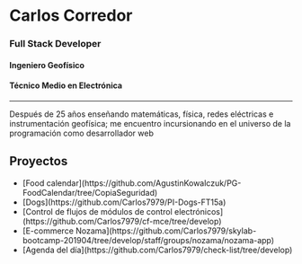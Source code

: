 # Carlos Corredor
### Full Stack Developer
#### Ingeniero Geofísico
#### Técnico Medio en Electrónica

---

Después de 25 años enseñando matemáticas, física, redes eléctricas e instrumentación geofísica; me encuentro incursionando en el universo de la programación como desarrollador web

## Proyectos

<ul>
  <li>[Food calendar](https://github.com/AgustinKowalczuk/PG-FoodCalendar/tree/CopiaSeguridad)</li>
  <li>[Dogs](https://github.com/Carlos7979/PI-Dogs-FT15a)</li>
  <li>[Control de flujos de módulos de control electrónicos](https://github.com/Carlos7979/cf-mce/tree/develop)</li>
  <li>[E-commerce Nozama](https://github.com/Carlos7979/skylab-bootcamp-201904/tree/develop/staff/groups/nozama/nozama-app)</li>
  <li>[Agenda del día](https://github.com/Carlos7979/check-list/tree/develop)</li>
</ul>

<!--
**Carlos7979/Carlos7979** is a ✨ _special_ ✨ repository because its `README.md` (this file) appears on your GitHub profile.

Here are some ideas to get you started:

- 🔭 I’m currently working on ...
- 🌱 I’m currently learning ...
- 👯 I’m looking to collaborate on ...
- 🤔 I’m looking for help with ...
- 💬 Ask me about ...
- 📫 How to reach me: ...
- 😄 Pronouns: ...
- ⚡ Fun fact: ...
-->
